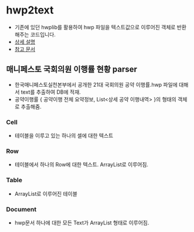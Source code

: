# hwp2text
- 기존에 있던 hwplib를 활용하여 hwp 파일을 텍스트값으로 이루어진 객체로 반환해주는 코드입니다.
- [상세 설명](https://melodic-swift-c16.notion.site/HWP2TEXT-043ba939f05a4d44ac40c0dd9b90deab?pvs=4)
- [참고 문서](https://github.com/neolord0/hwplib)

## 매니페스토 국회의원 이행률 현황 parser
- 한국매니페스토실천본부에서 공개한 21대 국회의원 공약 이행률.hwp 파일에 대해서 text를 추출하여 DB에 적재.
- 공약이행률 { 공약이행 전체 요약정보, List<상세 공약 이행내역> }의 형태의 객체로 추출해줌.

### Cell
- 테이블을 이루고 있는 하나의 셀에 대한 텍스트

### Row
- 테이블에서 하나의 Row에 대한 텍스트. ArrayList<Cell>로 이루어짐.

### Table
- ArrayList<Row>로 이루어진 테이블

### Document
- hwp문서 하나에 대한 모든 Text가 ArrayList<Table> 형태로 이루어짐.



